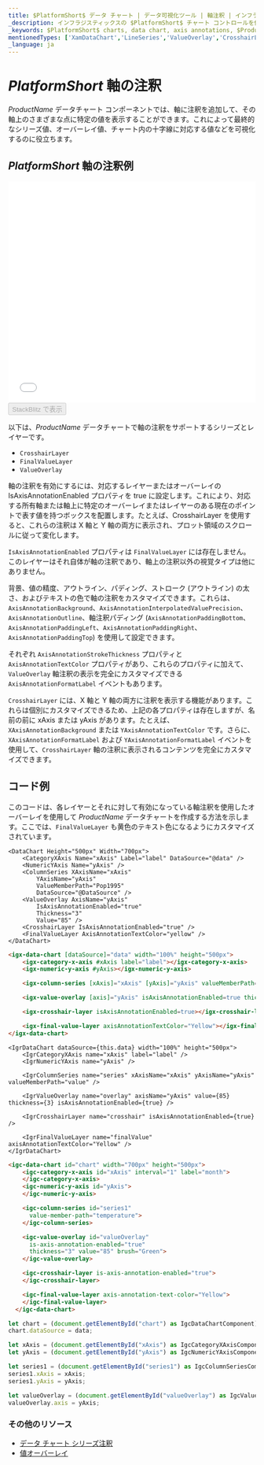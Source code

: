 ```yaml
---
title: $PlatformShort$ データ チャート | データ可視化ツール | 軸注釈 | インフラジスティックス
_description: インフラジスティックスの $PlatformShort$ チャート コントロールを使用すると、十字線レイヤー、最終値レイヤー、値オーバーレイなどの $PlatformShort$ チャート軸に注釈を追加できます。$ProductName$ で $PlatformShort$ チャートと視覚化を改善します!
_keywords: $PlatformShort$ charts, data chart, axis annotations, $ProductName$, Infragistics, $PlatformShort$ チャート, データ チャート, 軸注釈, インフラジスティックス
mentionedTypes: ['XamDataChart','LineSeries','ValueOverlay','CrosshairLayer']
_language: ja
---
```

# $PlatformShort$ 軸の注釈

$ProductName$ データチャート コンポーネントでは、軸に注釈を追加して、その軸上のさまざまな点に特定の値を表示することができます。これによって最終的なシリーズ値、オーバーレイ値、チャート内の十字線に対応する値などを可視化するのに役立ちます。

## $PlatformShort$ 軸の注釈例

<div class="sample-container loading" style="height: 450px">
    <iframe id="data-chart-axis-locations-iframe" src='{environment:dvDemosBaseUrl}/charts/data-chart-axis-annotations' width="100%" height="100%" seamless frameBorder="0" onload="onXPlatSampleIframeContentLoaded(this);" alt="$PlatformShort$ 軸の注釈例"></iframe>
</div>
<div>
    <button data-localize="stackblitz" disabled class="stackblitz-btn" data-iframe-id="data-chart-axis-locations-iframe" data-demos-base-url="{environment:dvDemosBaseUrl}">StackBlitz で表示
    </button>
<sample-button src="charts/data-chart/axis-annotations"></sample-button>

</div>

<div class="divider--half"></div>

以下は、$ProductName$ データチャートで軸の注釈をサポートするシリーズとレイヤーです。

- `CrosshairLayer`
- `FinalValueLayer`
- `ValueOverlay`

軸の注釈を有効にするには、対応するレイヤーまたはオーバーレイの IsAxisAnnotationEnabled プロパティを true に設定します。これにより、対応する所有軸または軸上に特定のオーバーレイまたはレイヤーのある現在のポイントで表す値を持つボックスを配置します。たとえば、CrosshairLayer を使用すると、これらの注釈は X 軸と Y 軸の両方に表示され、プロット領域のスクロールに従って変化します。

`IsAxisAnnotationEnabled` プロパティは `FinalValueLayer` には存在しません。このレイヤーはそれ自体が軸の注釈であり、軸上の注釈以外の視覚タイプは他にありません。

背景、値の精度、アウトライン、パディング、ストローク (アウトライン) の太さ、およびテキストの色で軸の注釈をカスタマイズできます。これらは、`AxisAnnotationBackground`、`AxisAnnotationInterpolatedValuePrecision`、`AxisAnnotationOutline`、軸注釈パディング (`AxisAnnotationPaddingBottom`、`AxisAnnotationPaddingLeft`、`AxisAnnotationPaddingRight`、`AxisAnnotationPaddingTop`) を使用して設定できます。

それぞれ `AxisAnnotationStrokeThickness` プロパティと `AxisAnnotationTextColor` プロパティがあり、これらのプロパティに加えて、`ValueOverlay` 軸注釈の表示を完全にカスタマイズできる `AxisAnnotationFormatLabel` イベントもあります。

`CrosshairLayer` には、X 軸と Y 軸の両方に注釈を表示する機能があります。これらは個別にカスタマイズできるため、上記の各プロパティは存在しますが、名前の前に xAxis または yAxis  があります。たとえば、`XAxisAnnotationBackground` または `YAxisAnnotationTextColor` です。さらに、`XAxisAnnotationFormatLabel` および `YAxisAnnotationFormatLabel` イベントを使用して、`CrosshairLayer` 軸の注釈に表示されるコンテンツを完全にカスタマイズできます。

## コード例
このコードは、各レイヤーとそれに対して有効になっている軸注釈を使用したオーバーレイを使用して $ProductName$ データチャートを作成する方法を示します。ここでは、`FinalValueLayer` も黄色のテキスト色になるようにカスタマイズされています。

```razor
<DataChart Height="500px" Width="700px">
    <CategoryXAxis Name="xAxis" Label="label" DataSource="@data" />
    <NumericYAxis Name="yAxis" />
    <ColumnSeries XAxisName="xAxis"
        YAxisName="yAxis"
        ValueMemberPath="Pop1995"
        DataSource="@DataSource" />
    <ValueOverlay AxisName="yAxis"
        IsAxisAnnotationEnabled="true"
        Thickness="3"
        Value="85" />
    <CrosshairLayer IsAxisAnnotationEnabled="true" />
    <FinalValueLayer AxisAnnotationTextColor="yellow" />
</DataChart> 
```

```html
<igx-data-chart [dataSource]="data" width="100%" height="500px">
    <igx-category-x-axis #xAxis label="label"></igx-category-x-axis>
    <igx-numeric-y-axis #yAxis></igx-numeric-y-axis>

    <igx-column-series [xAxis]="xAxis" [yAxis]="yAxis" valueMemberPath="value"></igx-column-series>

    <igx-value-overlay [axis]="yAxis" isAxisAnnotationEnabled=true thickness=3 value=85></igx-value-overlay>

    <igx-crosshair-layer isAxisAnnotationEnabled=true></igx-crosshair-layer>

    <igx-final-value-layer axisAnnotationTextColor="Yellow"></igx-final-value-layer>
</igx-data-chart>
```

```tsx
<IgrDataChart dataSource={this.data} width="100%" height="500px">
    <IgrCategoryXAxis name="xAxis" label="label" />
    <IgrNumericYAxis name="yAxis" />

    <IgrColumnSeries name="series" xAxisName="xAxis" yAxisName="yAxis" valueMemberPath="value" />

    <IgrValueOverlay name="overlay" axisName="yAxis" value={85} thickness={3} isAxisAnnotationEnabled={true} />

    <IgrCrosshairLayer name="crosshair" isAxisAnnotationEnabled={true} />

    <IgrFinalValueLayer name="finalValue" axisAnnotationTextColor="Yellow" />
</IgrDataChart>
```

```html
<igc-data-chart id="chart" width="700px" height="500px">
    <igc-category-x-axis id="xAxis" interval="1" label="month">
    </igc-category-x-axis>
    <igc-numeric-y-axis id="yAxis">
    </igc-numeric-y-axis>

    <igc-column-series id="series1"
      value-member-path="temperature">
    </igc-column-series>

    <igc-value-overlay id="valueOverlay"
      is-axis-annotation-enabled="true"
      thickness="3" value="85" brush="Green">
    </igc-value-overlay>

    <igc-crosshair-layer is-axis-annotation-enabled="true">
    </igc-crosshair-layer>

    <igc-final-value-layer axis-annotation-text-color="Yellow">
    </igc-final-value-layer>
  </igc-data-chart>
```

```ts
let chart = (document.getElementById("chart") as IgcDataChartComponent);
chart.dataSource = data;

let xAxis = (document.getElementById("xAxis") as IgcCategoryXAxisComponent);
let yAxis = (document.getElementById("yAxis") as IgcNumericYAxisComponent);

let series1 = (document.getElementById("series1") as IgcColumnSeriesComponent);
series1.xAxis = xAxis;
series1.yAxis = yAxis;

let valueOverlay = (document.getElementById("valueOverlay") as IgcValueOverlayComponent);
valueOverlay.axis = yAxis;
```

### その他のリソース

- [データ チャート シリーズ注釈](data-chart-series-annotations.md)
- [値オーバーレイ](data-chart-value-overlay.md)




